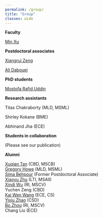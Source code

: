 ```yaml
---
permalink: /group/
title: "Group"
classes: wide
---
```


**Faculty**

[Min Xu](https://xulabs.github.io/min-xu)

**Postdoctoral associates**

[Xiangrui Zeng](https://scholar.google.com/citations?user=8gQLySoAAAAJ&view_op=list_works&sortby=pubdate)

[Ali Dabouei](https://alldbi.github.io)

**PhD students**

[Mostofa Rafid Uddin](https://duranrafid.github.io)

**Research assistants**

Titas Chakraborty (MLD, MSML)

Shirley Kokane (BME)

Abhinand Jha (ECE)

**Students in collaboration**

(Please see our publication)

**Alumni**

[Xuqian Tan](https://www.linkedin.com/in/xuqian-tan-554a62119/) (CBD, MSCB)  
[Gregory Howe](https://www.linkedin.com/in/gregory-howe-189506178) (MLD, MSML)  
[Sima Behpour](https://www.linkedin.com/in/sima-behpour-95037713b) (Former Postdoctoral Associate)  
[Xiaoyu Zhu](https://www.linkedin.com/in/xiaoyuzhu3/) (LTI, MSAII)  
[Xindi Wu](https://www.linkedin.com/in/xindi-cindy-wu-3ba243111) (RI, MSCV)  
Yuchen Zeng (CBD)  
[Kai Wen Wang](https://kaiwenw.github.io/) (ECE, CS)  
[Yixiu Zhao](https://www.linkedin.com/in/yixiu-zhao-a00498128/) (CSD)  
[Bo Zhou](https://www.linkedin.com/in/bo-zhou-514177ab/) (RI, MSCV)  
Chang Liu (ECE)
